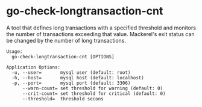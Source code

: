 # go-check-longtransaction-cnt

A tool that defines long transactions with a specified threshold and monitors the number of transactions exceeding that value.
Mackerel's exit status can be changed by the number of long transactions.

```
Usage:
  go-check-longtransaction-cnt [OPTIONS]

Application Options:
  -u, --user=       mysql user (default: root)
  -h, --host=       mysql host (default: localhost)
  -p, --port=       mysql port (default: 3306)
      --warn-count= set threshold for warning (default: 0)
      --crit-count= set threshold for critical (default: 0)
      --threshold=  threshold secons
```
